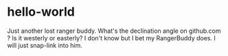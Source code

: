# hello-world
Just another lost ranger buddy.
What's the declination angle on github.com ? Is it westerly or easterly? I don't know but I bet my RangerBuddy does. I will just snap-link into him. 
